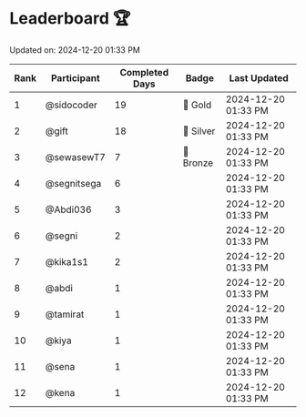 # Leaderboard 🏆

Updated on: 2024-12-20 01:33 PM

| Rank | Participant       | Completed Days | Badge      | Last Updated         |
|------|-------------------|----------------|------------|----------------------|
| 1    | @sidocoder        | 19             | 🏅 Gold     | 2024-12-20 01:33 PM |
| 2    | @gift             | 18             | 🥈 Silver   | 2024-12-20 01:33 PM |
| 3    | @sewasewT7        | 7              | 🥉 Bronze   | 2024-12-20 01:33 PM |
| 4    | @segnitsega       | 6              |            | 2024-12-20 01:33 PM |
| 5    | @Abdi036          | 3              |            | 2024-12-20 01:33 PM |
| 6    | @segni            | 2              |            | 2024-12-20 01:33 PM |
| 7    | @kika1s1          | 2              |            | 2024-12-20 01:33 PM |
| 8    | @abdi             | 1              |            | 2024-12-20 01:33 PM |
| 9    | @tamirat          | 1              |            | 2024-12-20 01:33 PM |
| 10   | @kiya             | 1              |            | 2024-12-20 01:33 PM |
| 11   | @sena             | 1              |            | 2024-12-20 01:33 PM |
| 12   | @kena             | 1              |            | 2024-12-20 01:33 PM |
